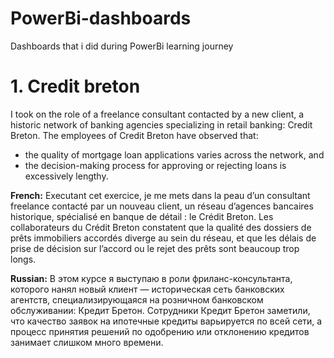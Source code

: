 # PowerBi-dashboards
Dashboards that i did during PowerBi learning journey

# 1. Credit breton

I took on the role of a freelance consultant contacted by a new client, a historic network of banking agencies specializing in retail banking: Credit Breton. The employees of Credit Breton have observed that:
- the quality of mortgage loan applications varies across the network, and
- the decision-making process for approving or rejecting loans is excessively lengthy.

<b>French:</b>
Executant cet exercice, je me mets dans la peau d’un consultant freelance contacté par un nouveau client, un réseau d’agences bancaires historique, spécialisé en banque de détail : le Crédit Breton. Les collaborateurs du Crédit Breton constatent que la qualité des dossiers de prêts immobiliers accordés diverge au sein du réseau, et que les délais de prise de décision sur l’accord ou le rejet des prêts sont beaucoup trop longs.

<b>Russian:</b>
В этом курсе я выступаю в роли фриланс-консультанта, которого нанял новый клиент — историческая сеть банковских агентств, специализирующаяся на розничном банковском обслуживании: Кредит Бретон. Сотрудники Кредит Бретон заметили, что качество заявок на ипотечные кредиты варьируется по всей сети, а процесс принятия решений по одобрению или отклонению кредитов занимает слишком много времени.
